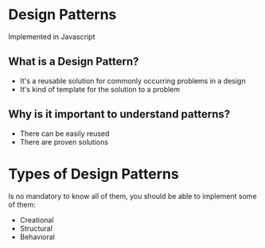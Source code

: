 # Design Patterns
Implemented in Javascript

## What is a Design Pattern?
* It's a reusable solution for commonly occurring problems in a design
* It's kind of template for the solution to a problem

## Why is it important to understand patterns?
* There can be easily reused
* There are proven solutions

# Types of Design Patterns 
Is no mandatory to know all of them, you should be able to implement some of them:
* Creational
* Structural
* Behavioral
